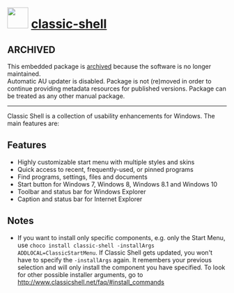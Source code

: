 ﻿# <img src="https://cdn.rawgit.com/chocolatey/chocolatey-coreteampackages/5c233ebee7980ad20558f79748a56f8ff71aa06c/icons/classic-shell.png" width="48" height="48"/> [classic-shell](https://chocolatey.org/packages/classic-shell)


## ARCHIVED

This embedded package is [archived][ticket] because the software is no longer maintained.  
Automatic AU updater is disabled. Package is not (re)moved in order to continue providing metadata resources for published versions. Package can be treated as any other manual package.

[ticket]: https://github.com/chocolatey-community/chocolatey-coreteampackages/issues/1283
---

Classic Shell is a collection of usability enhancements for Windows. The main features are:

## Features

- Highly customizable start menu with multiple styles and skins
- Quick access to recent, frequently-used, or pinned programs
- Find programs, settings, files and documents
- Start button for Windows 7, Windows 8, Windows 8.1 and Windows 10
- Toolbar and status bar for Windows Explorer
- Caption and status bar for Internet Explorer

## Notes

- If you want to install only specific components, e.g. only the Start Menu, use
`choco install classic-shell -installArgs ADDLOCAL=ClassicStartMenu`. If Classic Shell gets updated, you won't have to specify the `-installArgs` again. It remembers your previous selection and will only install the component you have specified. To look for other possible installer arguments, go to http://www.classicshell.net/faq/#install_commands


